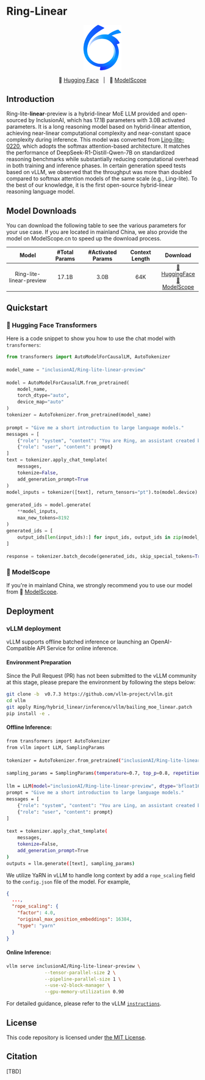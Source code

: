 # Ring-Linear

<p align="center">
    <img src="../figures/ant-bailing.png" width="100"/>
<p>

<p align="center">
          🤗 <a href="https://huggingface.co/inclusionAI">Hugging Face</a>&nbsp&nbsp | &nbsp&nbsp🤖 <a href="https://modelscope.cn/organization/inclusionAI">ModelScope</a>

## Introduction

Ring-lite-**linear**-preview is a hybrid-linear MoE LLM provided and open-sourced by InclusionAI, which has 17.1B parameters with 3.0B activated parameters. It is a long reasoning model based on hybrid-linear attention, achieving near-linear computational complexity and near-constant space complexity during inference. This model was converted from [Ling-lite-0220](https://huggingface.co/inclusionAI/Ling-lite/tree/Ling-lite-0220), which adopts the softmax attention-based architecture. It matches the performance of DeepSeek-R1-Distill-Qwen-7B on standardized reasoning benchmarks while substantially reducing computational overhead in both training and inference phases. In certain generation speed tests based on vLLM, we observed that the throughput was more than doubled compared to softmax attention models of the same scale (e.g., Ling-lite). To the best of our knowledge, it is the first open-source hybrid-linear reasoning language model.

## Model Downloads

You can download the following table to see the various parameters for your use case. If you are located in mainland China, we also provide the model on ModelScope.cn to speed up the download process.

<div align="center">

|     **Model**      | **#Total Params** | **#Activated Params** | **Context Length** | **Download** |
| :----------------: | :---------------: | :-------------------: | :----------------: | :----------: |
| Ring-lite-linear-preview |       17.1B       |         3.0B         |        64K         |      [🤗 HuggingFace](https://huggingface.co/inclusionAI/Ring-lite-linear-preview)  <br>[🤖 ModelScope](https://modelscope.cn/models/inclusionAI/Ring-lite-linear-preview)  | 

</div>

## Quickstart

### 🤗 Hugging Face Transformers

Here is a code snippet to show you how to use the chat model with `transformers`:

```python
from transformers import AutoModelForCausalLM, AutoTokenizer

model_name = "inclusionAI/Ring-lite-linear-preview"

model = AutoModelForCausalLM.from_pretrained(
    model_name,
    torch_dtype="auto",
    device_map="auto"
)
tokenizer = AutoTokenizer.from_pretrained(model_name)

prompt = "Give me a short introduction to large language models."
messages = [
    {"role": "system", "content": "You are Ring, an assistant created by inclusionAI"},
    {"role": "user", "content": prompt}
]
text = tokenizer.apply_chat_template(
    messages,
    tokenize=False,
    add_generation_prompt=True
)
model_inputs = tokenizer([text], return_tensors="pt").to(model.device)

generated_ids = model.generate(
    **model_inputs,
    max_new_tokens=8192
)
generated_ids = [
    output_ids[len(input_ids):] for input_ids, output_ids in zip(model_inputs.input_ids, generated_ids)
]

response = tokenizer.batch_decode(generated_ids, skip_special_tokens=True)[0]
```

### 🤖 ModelScope

If you're in mainland China, we strongly recommend you to use our model from 🤖 <a href="https://modelscope.cn/organization/inclusionAI">ModelScope</a>.

## Deployment
### vLLM deployment

vLLM supports offline batched inference or launching an OpenAI-Compatible API Service for online inference.

#### Environment Preparation

Since the Pull Request (PR) has not been submitted to the vLLM community at this stage, please prepare the environment by following the steps below:

```bash
git clone -b  v0.7.3 https://github.com/vllm-project/vllm.git
cd vllm
git apply Ring/hybrid_linear/inference/vllm/bailing_moe_linear.patch
pip install -e .
```

#### Offline Inference:

```bash
from transformers import AutoTokenizer
from vllm import LLM, SamplingParams

tokenizer = AutoTokenizer.from_pretrained("inclusionAI/Ring-lite-linear-preview")

sampling_params = SamplingParams(temperature=0.7, top_p=0.8, repetition_penalty=1.05, max_tokens=512)

llm = LLM(model="inclusionAI/Ring-lite-linear-preview", dtype='bfloat16')
prompt = "Give me a short introduction to large language models."
messages = [
    {"role": "system", "content": "You are Ling, an assistant created by inclusionAI"},
    {"role": "user", "content": prompt}
]

text = tokenizer.apply_chat_template(
    messages,
    tokenize=False,
    add_generation_prompt=True
)
outputs = llm.generate([text], sampling_params)


```

We utilize YaRN in vLLM to handle long context by add a `rope_scaling` field to the `config.json` file of the model. For example,

```json
{
  ...,
  "rope_scaling": {
    "factor": 4.0,
    "original_max_position_embeddings": 16384,
    "type": "yarn"
  }
}
```

#### Online Inference:

```bash
vllm serve inclusionAI/Ring-lite-linear-preview \
              --tensor-parallel-size 2 \
              --pipeline-parallel-size 1 \
              --use-v2-block-manager \
              --gpu-memory-utilization 0.90
```

For detailed guidance, please refer to the vLLM [`instructions`](https://docs.vllm.ai/en/latest/).


## License

This code repository is licensed under [the MIT License](https://github.com/inclusionAI/Ring/blob/master/LICENSE).

## Citation

[TBD]
